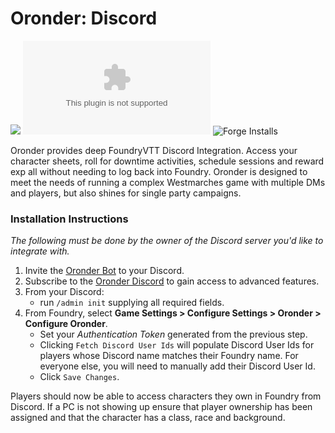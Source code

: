 # Oronder: Discord

![](https://img.shields.io/badge/Foundry-v11-informational)
![Latest Release Download Count](https://img.shields.io/github/downloads/oronder/Oronder/latest/module.zip)
![Forge Installs](https://img.shields.io/badge/dynamic/json?label=Forge%20Installs&query=package.installs&suffix=%25&url=https%3A%2F%2Fforge-vtt.com%2Fapi%2Fbazaar%2Fpackage%2Foronder&colorB=4aa94a)

Oronder provides deep FoundryVTT Discord Integration. Access your character sheets, roll for downtime activities,
schedule sessions and reward exp all without needing to log back into Foundry. Oronder is designed to meet the needs of
running a complex Westmarches game with multiple DMs and players, but also shines for single party campaigns.

### Installation Instructions

_The following must be done by the owner of the Discord server you'd like to integrate with._

1. Invite
   the [Oronder Bot](https://discord.com/oauth2/authorize?client_id=1064553830810923048&scope=bot+guilds.members.read&permissions=403761728512)
   to your Discord.
2. Subscribe to the [Oronder Discord](https://discord.gg/27npDAXaCA) to gain access to advanced features.
3. From your Discord:
    - run `/admin init` supplying all required fields.
4. From Foundry, select **Game Settings > Configure Settings > Oronder > Configure Oronder**.
    - Set your _Authentication Token_ generated from the previous step.
    - Clicking `Fetch Discord User Ids` will populate Discord User Ids for players whose Discord name matches their
      Foundry name. For everyone else, you will need to manually add their Discord User Id.
    - Click `Save Changes`.

Players should now be able to access characters they own in Foundry from Discord. If a PC is not showing up ensure that
player ownership has been assigned and that the character has a class, race and background.